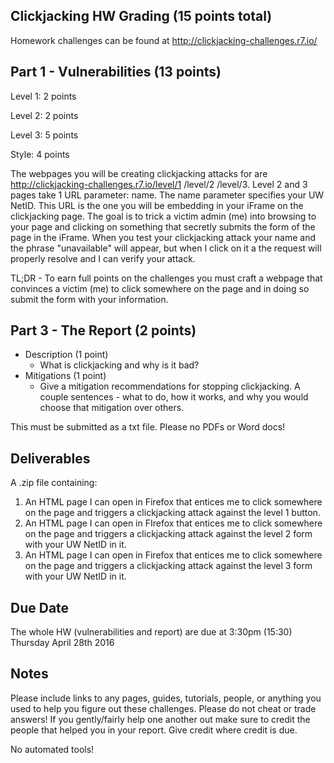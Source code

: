 ## Clickjacking HW Grading (15 points total)
Homework challenges can be found at http://clickjacking-challenges.r7.io/

## Part 1 - Vulnerabilities (13 points)
Level 1: 2 points

Level 2: 2 points

Level 3: 5 points

Style: 4 points

The webpages you will be creating clickjacking attacks for are http://clickjacking-challenges.r7.io/level/1 /level/2 /level/3. Level 2 and 3 pages take 1 URL parameter: name. The name parameter specifies your UW NetID. This URL is the one you will be embedding in your iFrame on the clickjacking page. The goal is to trick a victim admin (me) into browsing to your page and clicking on something that secretly submits the form of the page in the iFrame. When you test your clickjacking attack your name and the phrase "unavailable" will appear, but when I click on it a the request will properly resolve and I can verify your attack.

TL;DR - To earn full points on the challenges you must craft a webpage that convinces a victim (me) to click somewhere on the page and in doing so submit the form with your information.

## Part 3 - The Report (2 points)
- Description (1 point)
	- What is clickjacking and why is it bad?
- Mitigations (1 point)
	- Give a mitigation recommendations for stopping clickjacking. A couple sentences - what to do, how it works, and why you would choose that mitigation over others.

This must be submitted as a txt file. Please no PDFs or Word docs!

## Deliverables
A .zip file containing:

1. An HTML page I can open in Firefox that entices me to click somewhere on the page and triggers a clickjacking attack against the level 1 button.
2. An HTML page I can open in FIrefox that entices me to click somewhere on the page and triggers a clickjacking attack against the level 2 form with your UW NetID in it.
1. An HTML page I can open in Firefox that entices me to click somewhere on the page and triggers a clickjacking attack against the level 3 form with your UW NetID in it.


## Due Date
The whole HW (vulnerabilities and report) are due at 3:30pm (15:30) Thursday April 28th 2016

## Notes
Please include links to any pages, guides, tutorials, people, or anything you used to help you figure out these challenges. Please do not cheat or trade answers! If you gently/fairly help one another out make sure to credit the people that helped you in your report. Give credit where credit is due.

No automated tools!
